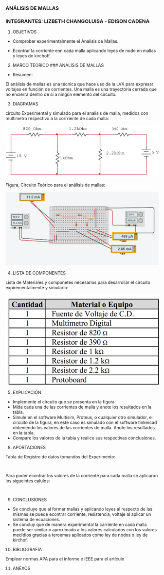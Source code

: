 ### ANÁLISIS DE MALLAS


### INTEGRANTES: LIZBETH CHANGOLUISA - EDISON CADENA


1. OBJETIVOS

* Comprobar experimentalmente el Analisis de Mallas.

* Econtrar la corriente enn cada malla aplicando leyes de nodo en mallas y leyes de kirchoff.

2. MARCO TEÓRICO 
                                      ### ANÁLISIS DE MALLAS
* Resumen:

El análisis de mallas es una técnica que hace uso de la LVK para expresar voltajes en
función de corrientes.
Una malla es una trayectoria cerrada que no encierra dentro de sí a ningún elemento del
circuito.


3. DIAGRAMAS

circuito Experimental y simulado para el analisis de malla, medidos con multimetro respectivo a la corrriente de cada malla:

![](https://github.com/eddy90cg/lab2fce/blob/master/img/circuito%20teorico.jpg)



Figura, Circuito Teórico para el análisis de mallas:

![](https://github.com/eddy90cg/lab2fce/blob/master/img/circuito%20experimental%20y%20simulado.jpg)






4. LISTA DE COMPONENTES

Lista de Materiales y componetes necesarios para desarrollar el circuito expirementalmente y simularlo:

![](https://github.com/eddy90cg/lab2fce/blob/master/img/materiales%20o%20equipo.jpg)

5. EXPLICACIÓN

* Implemente el circuito que se presenta en la figura.
* Mida cada una de las corrientes de malla y anote los resultados en la tabla.
* Simule en el software Multisim, Proteus, o cualquier otro simulador, el circuito
de la figura, en este caso es simulado con el software tinkercad obteniendo los valores de las corrientes de malla. Anote los resultados
en la tabla.
* Compare los valores de la tabla  y realice sus respectivas conclusiones.




8. APORTACIONES

Tabla de Registro de datos tomandos del Experimento:

![](           )

Para poder econtrar los valores de la corriente para cada malla se aplicaron los sigueintes calulos:

![](           )



9. CONCLUSIONES

* Se concluye que al formar mallas y aplicando leyes al respecto de las mismas se puede econtrar corriente, resistencia, voltaje al aplicar un sistema de ecuaciones.
* Se concluy que de manera experimental la carriente en cada malla puede ser similar o aproximado a los valores calculados con los valores medidios gracias a teroemas aplicados como ley de nodos o ley de kirchof.


10. BIBLIOGRAFÍA

Emplear normas APA para el informe e IEEE para el artículo

11. ANEXOS


